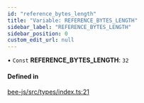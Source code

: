 ```yaml
---
id: "reference_bytes_length"
title: "Variable: REFERENCE_BYTES_LENGTH"
sidebar_label: "REFERENCE_BYTES_LENGTH"
sidebar_position: 0
custom_edit_url: null
---
```


• `Const` **REFERENCE\_BYTES\_LENGTH**: ``32``

#### Defined in

[bee-js/src/types/index.ts:21](https://github.com/ethersphere/bee-js/blob/6f227e1/src/types/index.ts#L21)
